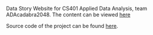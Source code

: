 Data Story Website for CS401 Applied Data Analysis, team ADAcadabra2048. The content can be viewed [here](https://ngoccc.github.io/ADAcadabra2048/)

Source code of the project can be found [here](https://github.com/epfl-ada/ada-2024-project-adacadabra2048/tree/main).
